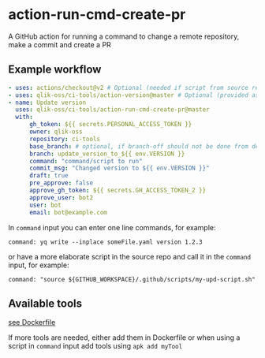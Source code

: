 # action-run-cmd-create-pr

A GitHub action for running a command to change a remote repository, make a commit and create a PR

## Example workflow

```yaml
- uses: actions/checkout@v2 # Optional (needed if script from source repo is used in command input)
- uses: qlik-oss/ci-tools/action-version@master # Optional (provided as an example action that sets VERSION variable)
- name: Update version
  uses: qlik-oss/ci-tools/action-run-cmd-create-pr@master
  with:
      gh_token: ${{ secrets.PERSONAL_ACCESS_TOKEN }}
      owner: qlik-oss
      repository: ci-tools
      base_branch: # optional, if branch-off should not be done from default branch
      branch: update_version_to_${{ env.VERSION }}
      command: "command/script to run"
      commit_msg: "Changed version to ${{ env.VERSION }}"
      draft: true
      pre_approve: false
      approve_gh_token: ${{ secrets.GH_ACCESS_TOKEN_2 }}
      approve_user: bot2
      user: bot
      email: bot@example.com
```

In `command` input you can enter one line commands, for example:

`command: yq write --inplace someFile.yaml version 1.2.3`

or have a more elaborate script in the source repo and call it in the `command` input, for example:

`command: "source ${GITHUB_WORKSPACE}/.github/scripts/my-upd-script.sh"`

## Available tools

[see Dockerfile](/action-run-cmd-create-pr/Dockerfile)

If more tools are needed, either add them in Dockerfile or when using a script in `command` input add tools using `apk add myTool`
